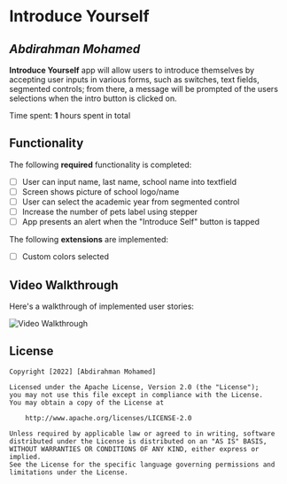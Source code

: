 # Introduce Yourself

## *Abdirahman Mohamed*

**Introduce Yourself** app will allow users to introduce themselves by accepting user inputs in various forms, such as switches, text fields, segmented controls; from there, a message will be prompted of the users selections when the intro button is clicked on.

Time spent: **1** hours spent in total

## Functionality 

The following **required** functionality is completed:

* [ ] User can input name, last name, school name into textfield
* [ ] Screen shows picture of school logo/name
* [ ] User can select the academic year from segmented control
* [ ] Increase the number of pets label using stepper
* [ ] App presents an alert when the "Introduce Self" button is tapped

The following **extensions** are implemented:

* [ ] Custom colors selected

## Video Walkthrough

Here's a walkthrough of implemented user stories:

<img src='[imgur](https://imgur.com/gallery/BMF9GpU)' title='Video Walkthrough' width='' alt='Video Walkthrough' />


## License

    Copyright [2022] [Abdirahman Mohamed]

    Licensed under the Apache License, Version 2.0 (the "License");
    you may not use this file except in compliance with the License.
    You may obtain a copy of the License at

        http://www.apache.org/licenses/LICENSE-2.0

    Unless required by applicable law or agreed to in writing, software
    distributed under the License is distributed on an "AS IS" BASIS,
    WITHOUT WARRANTIES OR CONDITIONS OF ANY KIND, either express or implied.
    See the License for the specific language governing permissions and
    limitations under the License.

